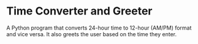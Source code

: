 # Time Converter and Greeter 
A Python program that converts 24-hour time to 12-hour (AM/PM) format and vice versa. It also greets the user based on the time they enter. 
